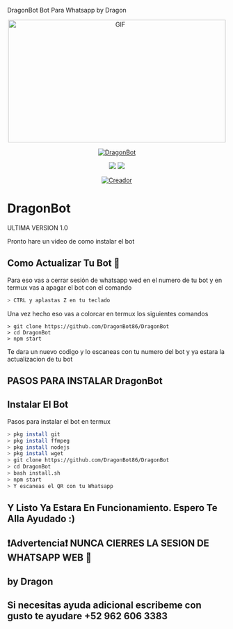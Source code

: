 DragonBot Bot Para Whatsapp by Dragon

<p align="center">
<img src="https://github.com/DragonBot86/DragonBot/blob/main/temples/ezgif-4-5e4fce2c4bbe.gif" alt="GIF" width="500" height="281"/>
</p>
<p align="center">
<a href="#"><img title="DragonBot" src="https://img.shields.io/badge/DragonBot -purple?colorA=%cc33ff&colorB=%cc33ff&style=for-the-badge"></a>
</p>

<p align="center">
    <img
        src="https://img.shields.io/badge/node.js%20-%2343853D.svg?&style=for-the-badge&logo=node.js&logoColor=white" />
    <img
        src="https://img.shields.io/badge/javascript%20-%23323330.svg?&style=for-the-badge&logo=javascript&logoColor=%23F7DF1E" />
</p>

<p align="center">
<a href="https://github.com/DragonBot86"><img title="Creador" src="https://img.shields.io/badge/Author-DragonBot-purple.svg?style=for-the-badge&logo=github"></a>
</p>


# DragonBot
ULTIMA VERSION 1.0

Pronto hare un video de como instalar el bot


## Como Actualizar Tu Bot 🔄
Para eso vas a cerrar sesión de whatsapp wed en el numero de tu bot y en termux vas a apagar el bot con el comando

```bash
> CTRL y aplastas Z en tu teclado
```

Una vez hecho eso vas a colorcar en termux los siguientes comandos

```rm -rf DragonBot
> git clone https://github.com/DragonBot86/DragonBot
> cd DragonBot
> npm start
```

Te dara un nuevo codigo y lo escaneas con tu numero del bot y ya estara la actualizacion de tu bot






## PASOS PARA INSTALAR DragonBot


## Instalar El Bot
Pasos para instalar el bot en termux

```bash
> pkg install git
> pkg install ffmpeg
> pkg install nodejs
> pkg install wget
> git clone https://github.com/DragonBot86/DragonBot
> cd DragonBot
> bash install.sh
> npm start
> Y escaneas el QR con tu Whatsapp
```




## Y Listo Ya Estara En Funcionamiento. Espero Te Alla Ayudado :)





## ❗Advertencia❗ NUNCA CIERRES LA SESION DE WHATSAPP WEB 🚫





## by Dragon




## Si necesitas ayuda adicional escribeme con gusto te ayudare  +52 962 606 3383


